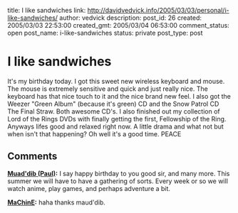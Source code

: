 title: I like sandwiches
link: http://davidvedvick.info/2005/03/03/personal/i-like-sandwiches/
author: vedvick
description: 
post_id: 26
created: 2005/03/03 22:53:00
created_gmt: 2005/03/04 06:53:00
comment_status: open
post_name: i-like-sandwiches
status: private
post_type: post

# I like sandwiches

It's my birthday today. I got this sweet new wireless keyboard and mouse. The mouse is extremely sensitive and quick and just really nice. The keyboard has that nice touch to it and the nice brand new feel. I also got the Weezer "Green Album" (because it's green) CD and the Snow Patrol CD The Final Straw. Both awesome CD's. I also finished out my collection of Lord of the Rings DVDs with finally getting the first, Fellowship of the Ring. Anyways lifes good and relaxed right now. A little drama and what not but when isn't that happening? Oh well it's a good time. PEACE

## Comments

**[Muad'dib (Paul)](#17 "2005-03-04 11:04:00"):** I say happy birthday to you good sir, and many more. This summer we will have to have a gathering of sorts. Every week or so we will watch anime, play games, and perhaps adventure a bit.

**[MaChinE](#18 "2005-03-04 12:13:00"):** haha thanks maud'dib.

